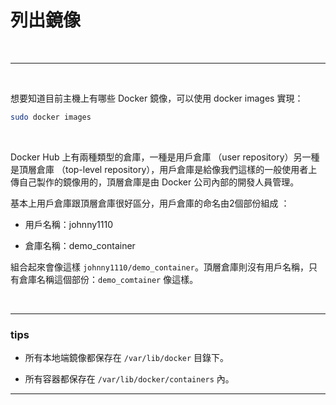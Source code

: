# 列出鏡像

<br>

---

<br>

想要知道目前主機上有哪些 Docker 鏡像，可以使用 docker images 實現：

```bash
sudo docker images
```

<br>

Docker Hub 上有兩種類型的倉庫，一種是用戶倉庫 （user repository）另一種是頂層倉庫 （top-level repository），用戶倉庫是給像我們這樣的一般使用者上傳自己製作的鏡像用的，頂層倉庫是由 Docker 公司內部的開發人員管理。

基本上用戶倉庫跟頂層倉庫很好區分，用戶倉庫的命名由2個部份組成 ：

* 用戶名稱：johnny1110

* 倉庫名稱：demo_container

組合起來會像這樣 `johnny1110/demo_container`。頂層倉庫則沒有用戶名稱，只有倉庫名稱這個部份：`demo_comtainer` 像這樣。

<br>

---
### tips

* 所有本地端鏡像都保存在 `/var/lib/docker` 目錄下。

* 所有容器都保存在 `/var/lib/docker/containers` 內。
---